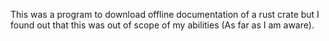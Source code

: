 This was a program to download offline documentation of a rust crate but I found out that this was out of scope of my abilities (As far as I am aware).
